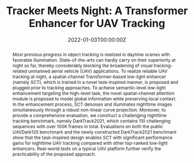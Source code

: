 ---
title: "Tracker Meets Night: A Transformer Enhancer for UAV Tracking"
authors:
- admin
- Changhong Fu
- Ziang Cao
- Shan An
- Guangze Zheng
- Bowen Li
date: "2022-01-03T00:00:00Z"
doi: ""

# Schedule page publish date (NOT publication's date).
publishDate: "2022-01-03T00:00:00Z"

# Publication type.
# Legend: 0 = Uncategorized; 1 = Conference paper; 2 = Journal article;
# 3 = Preprint / Working Paper; 4 = Report; 5 = Book; 6 = Book section;
# 7 = Thesis; 8 = Patent
publication_types: ["2"]

# Publication name and optional abbreviated publication name.
publication: IEEE Robotics and Automation Letters, 2022 (JCR Q2, IF = 3.741) with ICRA presentation.
publication_short: In *RA-L with ICRA2022*

abstract: Most previous progress in object tracking is realized in daytime scenes with favorable illumination. State-of-the-arts can hardly carry on their superiority at night so far, thereby considerably blocking the broadening of visual tracking-related unmanned aerial vehicle (UAV) applications. To realize reliable UAV tracking at night, a spatial-channel Transformer-based low-light enhancer (namely SCT), which is trained in a novel task-inspired manner, is proposed and plugged prior to tracking approaches. To achieve semantic-level low-light enhancement targeting the high-level task, the novel spatial-channel attention module is proposed to model global information while preserving local context. In the enhancement process, SCT denoises and illuminates nighttime images simultaneously through a robust non-linear curve projection. Moreover, to provide a comprehensive evaluation, we construct a challenging nighttime tracking benchmark, namely DarkTrack2021, which contains 110 challenging sequences with over 100K frames in total. Evaluations on both the public UAVDark135 benchmark and the newly constructed DarkTrack2021 benchmark show that the task-inspired design enables SCT with significant performance gains for nighttime UAV tracking compared with other top-ranked low-light enhancers. Real-world tests on a typical UAV platform further verify the practicability of the proposed approach.
# Summary. An optional shortened abstract.
summary: '<font color=DAB88B>IEEE RA-L with ICRA2022.</font> *Train a spatial-channel transformer-based low-light enhancer in a novel task-related manner, to facilitate nighttime aerial tracking significantly.*'

tags:
- Unmanned aerial vehicle
- Nighttime tracking
- Low-light enhancement
- Transformer
featured: true

links:
#- name: Custom Link
#  url: http://example.org
url_pdf: https://ieeexplore.ieee.org/document/9696362
url_code: https://github.com/vision4robotics/SCT
url_dataset: https://darktrack2021.netlify.app/
url_poster: ''
url_project: ''
url_slides: ''
url_source: ''
url_video: https://www.youtube.com/watch?v=I1eZnJ_dbfg

# Featured image
# To use, add an image named `featured.jpg/png` to your page's folder. 
image:
  caption: ""
  focal_point: ""
  preview_only: false

# Associated Projects (optional).
#   Associate this publication with one or more of your projects.
#   Simply enter your project's folder or file name without extension.
#   E.g. `internal-project` references `content/project/internal-project/index.md`.
#   Otherwise, set `projects: []`.
# projects:
# - internal-project

# Slides (optional).
#   Associate this publication with Markdown slides.
#   Simply enter your slide deck's filename without extension.
#   E.g. `slides: "example"` references `content/slides/example/index.md`.
#   Otherwise, set `slides: ""`.
# slides: example


# <!-- <center>
# ![Star_plot](featured.jpg)
# <small>Overall performance of SOTA trackers with the proposed SCT enabled (markers in a dark color) or not (markers in a light color) in the newly constructed nighttime UAV tracking benchmark---DarkTrack2021. SCT significantly boosts the nighttime tracking performance of trackers in a plug-and-play manner.</small>
# </center> -->

---